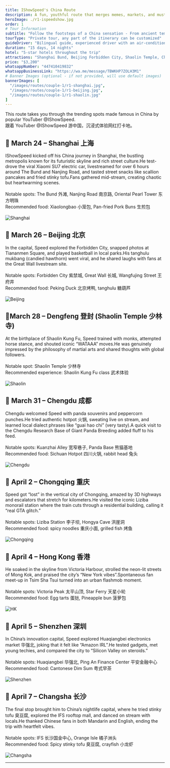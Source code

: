 ```yaml
---
title: IShowSpeed's China Route
description: A fun, youthful route that merges memes, markets, and must-sees.
heroImage: ./r1-ispeedshow.jpg
order: 1
# Tour Information
subtitle: "Follow the footsteps of a China sensation - From ancient temples to modern megacities in an epic journey across China"
tourType: "Private tour, any part of the itinerary can be customized"
guideDriver: "Bilingual guide, experienced driver with an air-conditioned vehicle"
duration: "15 days, 14 nights"
hotel: "5-star hotels throughout the trip"
attractions: "Shanghai Bund, Beijing Forbidden City, Shaolin Temple, Chengdu Panda Base, Chongqing Liziba Station, Hong Kong Victoria Peak, Shenzhen Huaqiangbei, Changsha IFS"
price: "$3,200"
whatsappNumber: "447410419832"
whatsappBusinessLink: "https://wa.me/message/TBWKHP7ZOLH3M1"
# Banner Images (optional - if not provided, will use default images)
bannerImages: [
  "/images/routes/couple-1/r1-shanghai.jpg",
  "/images/routes/couple-1/r1-beijing.jpg", 
  "/images/routes/couple-1/r1-shaolin.jpg"
]
---
```


This route takes you through the trending spots made famous in China by popular YouTuber @IShowSpeed.  
跟着 YouTuber @IShowSpeed 游中国，沉浸式体验网红打卡地。

 ## 📍 March 24 – Shanghai 上海<br>

IShowSpeed kicked off his China journey in Shanghai, the bustling metropolis known for its futuristic skyline and rich street culture.He test-drove the viral Xiaomi SU7 electric car, livestreamed for over 6 hours around The Bund and Nanjing Road, and tasted street snacks like scallion pancakes and fried stinky tofu.Fans gathered mid-stream, creating chaotic but heartwarming scenes.<br>
 <br>
Notable spots: The Bund 外滩, Nanjing Road 南京路, Oriental Pearl Tower 东方明珠<br>
Recommended food: Xiaolongbao 小笼包, Pan-fried Pork Buns 生煎包<br>
 <br>
![Shanghai](./r1-shanghai.jpg)

 ## 📍 March 26 – Beijing 北京<br>

In the capital, Speed explored the Forbidden City, snapped photos at Tiananmen Square, and played basketball in local parks.His tanghulu mukbang (candied hawthorn) went viral, and he shared laughs with fans at the Great Wall livestream site.<br>
 <br>
Notable spots: Forbidden City 紫禁城, Great Wall 长城, Wangfujing Street 王府井<br>
Recommended food: Peking Duck 北京烤鸭, tanghulu 糖葫芦<br>
<br>
![Beijing](./r1-beijing.jpg)

 
 ## 📍March 28 – Dengfeng 登封 (Shaolin Temple 少林寺)<br>
At the birthplace of Shaolin Kung Fu, Speed trained with monks, attempted horse stance, and shouted iconic “WATAAA” moves.He was genuinely impressed by the philosophy of martial arts and shared thoughts with global followers.<br>
 <br>
Notable spot: Shaolin Temple 少林寺<br>
Recommended experience: Shaolin Kung Fu class 武术体验<br>
<br>
![Shaolin](./r1-shaolin.jpg)


 ## 📍 March 31 – Chengdu 成都<br>
Chengdu welcomed Speed with panda souvenirs and peppercorn punches.He tried authentic hotpot 火锅, sweating live on stream, and learned local dialect phrases like “guai hao chi” (very tasty).A quick visit to the Chengdu Research Base of Giant Panda Breeding added fluff to his feed.<br>
 <br>
Notable spots: Kuanzhai Alley 宽窄巷子, Panda Base 熊猫基地<br>
Recommended food: Sichuan Hotpot 四川火锅, rabbit head 兔头<br>
<br>
![Chengdu](./r1-chengdu.jpg)

 ## 📍 April 2 – Chongqing 重庆<br>
Speed got “lost” in the vertical city of Chongqing, amazed by 3D highways and escalators that stretch for kilometers.He visited the iconic Liziba monorail station where the train cuts through a residential building, calling it “real GTA glitch.”<br>
 <br>
Notable spots: Liziba Station 李子坝, Hongya Cave 洪崖洞<br>
Recommended food: spicy noodles 重庆小面, grilled fish 烤鱼<br>
<br>
![Chongqing](./r1-chongqing.jpg)


 ## 📍 April 4 – Hong Kong 香港<br>
He soaked in the skyline from Victoria Harbour, strolled the neon-lit streets of Mong Kok, and praised the city’s “New York vibes”.Spontaneous fan meet-up in Tsim Sha Tsui turned into an urban flashmob moment.<br>
 <br>
Notable spots: Victoria Peak 太平山顶, Star Ferry 天星小轮<br>
Recommended food: Egg tarts 蛋挞, Pineapple bun 菠萝包<br>
<br>
![HK](./r1-hk.jpg)


 ## 📍 April 5 – Shenzhen 深圳<br>
In China’s innovation capital, Speed explored Huaqiangbei electronics market 华强北, joking that it felt like “Amazon IRL”.He tested gadgets, met young techies, and compared the city to “Silicon Valley on steroids.”<br>
 <br>
Notable spots: Huaqiangbei 华强北, Ping An Finance Center 平安金融中心<br>
Recommended food: Cantonese Dim Sum 粤式早茶<br>
<br>
![Shenzhen](./r1-shenzhen.jpg)


 ## 📍 April 7 – Changsha 长沙<br>
The final stop brought him to China’s nightlife capital, where he tried stinky tofu 臭豆腐, explored the IFS rooftop mall, and danced on stream with locals.He thanked Chinese fans in both Mandarin and English, ending the trip with heartfelt vibes.<br>
 <br>
Notable spots: IFS 长沙国金中心, Orange Isle 橘子洲头<br>
Recommended food: Spicy stinky tofu 臭豆腐, crayfish 小龙虾<br>
<br>
![Changsha](./r1-changsha.jpg)

---
